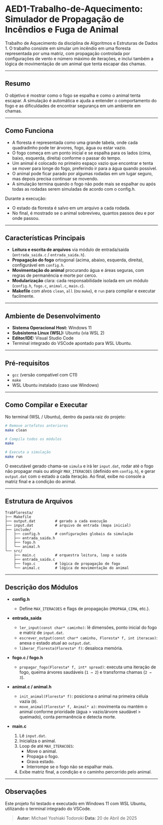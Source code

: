 # AED1-Trabalho-de-Aquecimento: Simulador de Propagação de Incêndios e Fuga de Animal

Trabalho de Aquecimento da disciplina de Algoritmos e Estruturas de Dados 1. O trabalho consiste em simular um incêndio em uma floresta representada por uma matriz, com propagação controlada por configurações de vento e número máximo de iterações, e inclui também a lógica de movimentação de um animal que tenta escapar das chamas.

---

## Resumo

O objetivo é mostrar como o fogo se espalha e como o animal tenta escapar. A simulação é automática e ajuda a entender o comportamento do fogo e as dificuldades de encontrar segurança em um ambiente em chamas.

---

## Como Funciona

- A floresta é representada como uma grande tabela, onde cada quadradinho pode ter árvores, fogo, água ou estar vazio.
- O fogo começa em um ponto inicial e se espalha para os lados (cima, baixo, esquerda, direita) conforme o passar do tempo.
- Um animal é colocado no primeiro espaço vazio que encontrar e tenta se mover para longe do fogo, preferindo ir para a água quando possível.
- O animal pode ficar parado por algumas rodadas em um lugar seguro, mas depois precisa continuar se movendo.
- A simulação termina quando o fogo não pode mais se espalhar ou após todas as rodadas serem simuladas de acordo com o config.h.

Durante a execução:
- O estado da floresta é salvo em um arquivo a cada rodada.
- No final, é mostrado se o animal sobreviveu, quantos passos deu e por onde passou.

---

## Características Principais

- **Leitura e escrita de arquivos** via módulo de entrada/saída (`entrada_saida.c` / `entrada_saida.h`).
- **Propagação do fogo** ortogonal (acima, abaixo, esquerda, direita), configurável em `config.h`.
- **Movimentação do animal** procurando água e áreas seguras, com regras de permanência e morte por cerco.
- **Modularização** clara: cada responsabilidade isolada em um módulo (`config.h`, `fogo.c`, `animal.c`, `main.c`).
- **Makefile** com alvos `clean`, `all` (ou `make`), e `run` para compilar e executar facilmente.

---

## Ambiente de Desenvolvimento

- **Sistema Operacional Host:** Windows 11
- **Subsistema Linux (WSL):** Ubuntu (via WSL 2)
- **Editor/IDE:** Visual Studio Code
- Terminal integrado do VSCode apontado para WSL Ubuntu.

---

## Pré-requisitos

- `gcc` (versão compatível com C11)
- `make`
- WSL Ubuntu instalado (caso use Windows)

---

## Como Compilar e Executar

No terminal (WSL / Ubuntu), dentro da pasta raiz do projeto:

```bash
# Remove artefatos anteriores
make clean

# Compila todos os módulos
make

# Executa a simulação
make run
```

O executável gerado chama-se `simula` e irá ler `input.dat`, rodar até o fogo não propagar mais ou atingir `MAX_ITERACOES` (definido em `config.h`), e gerar `output.dat` com o estado a cada iteração. Ao final, exibe no console a matriz final e a condição do animal.

---

## Estrutura de Arquivos

```
TrabFloresta/
├── Makefile
├── output.dat         # gerado a cada execução
├── input.dat          # arquivo de entrada (mapa inicial)
├── include/
│   ├── config.h       # configurações globais da simulação
│   ├── entrada_saida.h
│   ├── fogo.h
│   └── animal.h
└── src/
    ├── main.c         # orquestra leitura, loop e saída
    ├── entrada_saida.c
    ├── fogo.c         # lógica de propagação de fogo
    └── animal.c       # lógica de movimentação do animal
```

---

## Descrição dos Módulos

- **config.h**
  - Define `MAX_ITERACOES` e flags de propagação (`PROPAGA_CIMA`, etc.).

- **entrada_saida**
  - `ler_input(const char* caminho)`: lê dimensões, ponto inicial do fogo e matriz de `input.dat`.
  - `escrever_output(const char* caminho, Floresta* f, int iteracao)`: anexa o estado atual ao `output.dat`.
  - `liberar_floresta(Floresta* f)`: desaloca memória.

- **fogo.c / fogo.h**
  - `propagar_fogo(Floresta* f, int* spread)`: executa uma iteração de fogo, queima árvores saudáveis (`1 → 2`) e transforma chamas (`2 → 3`).

- **animal.c / animal.h**
  - `init_animal(Floresta* f)`: posiciona o animal na primeira célula vazia (`0`).
  - `move_animal(Floresta* f, Animal* a)`: movimenta ou mantém o animal conforme prioridade (água > vazio/árvore saudável > queimado), conta permanência e detecta morte.

- **main.c**
  1. Lê `input.dat`.
  2. Inicializa o animal.
  3. Loop de até `MAX_ITERACOES`:
     - Move o animal.
     - Propaga o fogo.
     - Grava estado.
     - Interrompe se o fogo não se espalhar mais.
  4. Exibe matriz final, a condição e o caminho percorrido pelo animal.

---

## Observações

Este projeto foi testado e executado em Windows 11 com WSL Ubuntu, utilizando o terminal integrado do VSCode. 

> **Autor:** Michael Yoshiaki Todoroki
> **Data:** 20 de Abril de 2025

